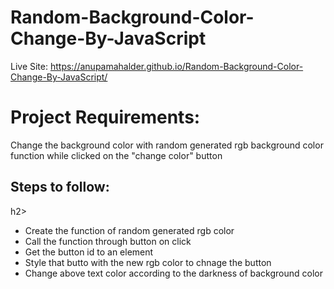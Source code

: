 # Random-Background-Color-Change-By-JavaScript
Live Site: https://anupamahalder.github.io/Random-Background-Color-Change-By-JavaScript/

<h1>Project Requirements:</h1>
<p>Change the background color with random generated rgb background color function while clicked on the "change color" button</p>

<h2>Steps to follow:</h2>h2>
<ul>
  <li>Create the function of random generated rgb color</li>
  <li>Call the function through button on click</li>
  <li>Get the button id to an element</li>
  <li>Style that butto with the new rgb color to chnage the button</li>
  <li>Change above text color according to the darkness of background color</li>
</ul>
